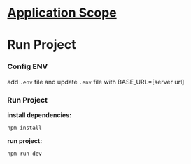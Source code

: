# [Application Scope](https://code.cryptopower.dev/mgmt-ng/fe/-/wikis/home)

# Run Project

### Config ENV

add `.env` file and update `.env` file with BASE_URL=[server url]

### Run Project

**install dependencies:**

`npm install`

**run project:**

`npm run dev`
